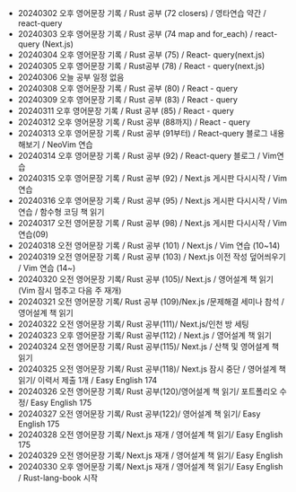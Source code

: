 - 20240302 오후 영어문장 기록 / Rust 공부 (72 closers) / 영타연습 약간 / react-query
- 20240303 오후 영어문장 기록 / Rust 공부 (74 map and for_each) / react-query (Next.js)
- 20240304 오후 영어문장 기록 / Rust 공부 (75) / React- query(next.js)
- 20240305 오후 영어문장 기록 / Rust공부 (78) / React - query(next.js)
- 20240306 오늘 공부 일정 없음
- 20240308 오후 영어문장 기록 / Rust 공부 (80) / React - query
- 20240309 오후 영어문장 기록 / Rust 공부 (83) / React - query
- 20240311 오후 영어문장 기록 / Rust 공부 (85) / React - query
- 20240312 오후 영어문장 기록 / Rust 공부 (88까지) / React - query
- 20240313 오후 영어문장 기록 / Rust 공부 (91부터) / React-query 블로그 내용 해보기 / NeoVim 연습
- 20240314 오후 영어문장 기록 / Rust 공부 (92) / React-query 블로그 / Vim연습
- 20240315 오후 영어문장 기록 / Rust 공부 (92) / Next.js 게시판 다시시작 / Vim 연습
- 20240316 오후 영어문장 기록 / Rust 공부 (95) / Next.js 게시판 다시시작 / Vim 연습 / 함수형 코딩 책 읽기
- 20240317 오전 영어문장 기록 / Rust 공부 (98) / Next.js 게시판 다시시작 / Vim 연습(09)
- 20240318 오전 영어문장 기록 / Rust 공부 (101) / Next.js / Vim 연습 (10~14)
- 20240319 오전 영어문장 기록 / Rust 공부 (103) / Next.js 이전 작성 덮어씌우기 / Vim 연습 (14~)
- 20240320 오전 영어문장 기록/ Rust 공부 (105)/ Next.js / 영어설계 책 읽기 (Vim 잠시 멈추고 다음 주 재개)
- 20240321 오전 영어문장 기록/ Rust 공부 (109)/Nex.js /문제해결 세미나 참석 / 영어설계 책 읽기
- 20240322 오전 영어문장 기록/ Rust 공부(111)/ Next.js/인천 방 세팅
- 20240323 오후 영어문장 기록/ Rust 공부(112) / Next.js / 영어설계 책 읽기
- 20240324 오전 영어문장 기록/ Rust 공부(115)/ Next.js / 산책 및 영어설계 책 읽기
- 20240325 오전 영어문장 기록/ Rust 공부(118)/ Next.js 잠시 중단 / 영어설계 책 읽기/ 이력서 제출 1개 / Easy English 174
- 20240326 오전 영어문장 기록/ Rust 공부(120)/영어설계 책 읽기/ 포트폴리오 수정/ Easy English 175
- 20240327 오전 영어문장 기록/ Rust 공부(122)/ 영어설계 책 읽기/ Easy English 175
- 20240328 오전 영어문장 기록/ Next.js 재개 / 영어설계 책 읽기/ Easy English 175
- 20240329 오전 영어문장 기록/ Next.js 재개 / 영어설계 책 읽기/ Easy English
- 20240330 오후 영어문장 기록/ Next.js 재개 / 영어설계 책 읽기/ Easy English / Rust-lang-book 시작
